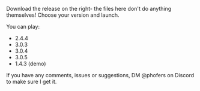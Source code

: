 Download the release on the right- the files here don't do anything themselves!
Choose your version and launch.

You can play:
- 2.4.4
- 3.0.3
- 3.0.4
- 3.0.5
- 1.4.3 (demo)

If you have any comments, issues or suggestions, DM @phofers on Discord to make sure I get it.
